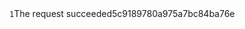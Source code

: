 <?xml version="1.0" encoding="UTF-8" standalone="yes"?><response><code>1</code><message>The request succeeded</message><smsid>5c9189780a975a7bc84ba76e</smsid></response>